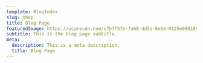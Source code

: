 ```yaml
---
template: BlogIndex
slug: shop
title: Blog Page
featuredImage: https://ucarecdn.com/c7b7f57e-7a68-4d5e-8e54-0125e0801895/
subtitle: This is the blog page subtitle.
meta:
  description: This is a meta description.
  title: Blog Page
---
```

